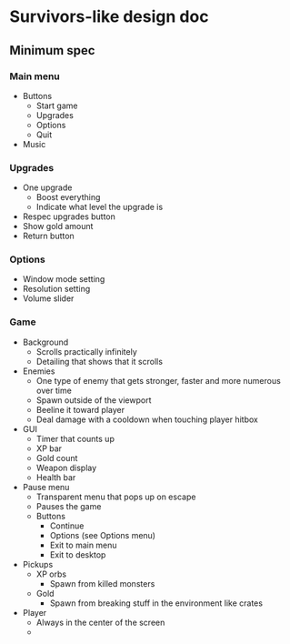 # Survivors-like design doc
## Minimum spec
### Main menu
- Buttons
  - Start game
  - Upgrades
  - Options
  - Quit
- Music
### Upgrades
- One upgrade
  - Boost everything
  - Indicate what level the upgrade is
- Respec upgrades button
- Show gold amount
- Return button
### Options
- Window mode setting
- Resolution setting
- Volume slider
### Game
- Background
  - Scrolls practically infinitely
  - Detailing that shows that it scrolls
- Enemies
  - One type of enemy that gets stronger, faster and more numerous over time
  - Spawn outside of the viewport
  - Beeline it toward player
  - Deal damage with a cooldown when touching player hitbox
- GUI
  - Timer that counts up
  - XP bar
  - Gold count
  - Weapon display
  - Health bar
- Pause menu
  - Transparent menu that pops up on escape
  - Pauses the game
  - Buttons
    - Continue
    - Options (see Options menu)
    - Exit to main menu
    - Exit to desktop
- Pickups
  - XP orbs
    - Spawn from killed monsters
  - Gold
    - Spawn from breaking stuff in the environment like crates
- Player
  - Always in the center of the screen
  -